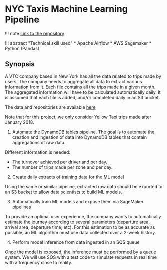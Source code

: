 # NYC Taxis Machine Learning Pipeline

!!! note
    [Link to the repository](https://github.com/tomtaranto/NY_Project)

!!! abstract "Technical skill used"
    *  Apache Airflow
    *  AWS Sagemaker
    *  Python (Pandas)

## Synopsis

A VTC company based in New York has all the data related to trips made by users. The company needs to aggregate all data to extract various information from it.
Each file contains all the trips made in a given month. The aggregated information will have to be calculated automatically daily. It is assumed that each file is added, and/or completed daily in an S3 bucket.


The data and repositories are available [here](https://www1.nyc.gov/site/tlc/about/tlc-trip-record-data.page)

Note that for this project, we only consider Yellow Taxi trips made after January 2018.

1. Automate the DynamoDB tables pipeline. The goal is to automate the creation and ingestion of data into DynamoDB tables that contain aggregations of raw data.

Different information is needed:

-  The turnover achieved per driver and per day.
-  The number of trips made per zone and per day.

2. Create daily extracts of training data for the ML model

Using the same or similar pipeline, extracted raw data should be exported to an S3 bucket to allow data scientists to build ML models.

3. Automatically train ML models and expose them via SageMaker pipelines

To provide an optimal user experience, the company wants to automatically estimate the journey according to several parameters (departure area, arrival area, departure time, etc). For this estimation to be as accurate as possible, an ML algorithm must use data collected over a 2-week history.

4. Perform model inference from data ingested in an SQS queue

Once the model is exposed, the inference must be performed by a queue system. We will use SQS with a test code to simulate requests in real time with a frequency close to reality.

